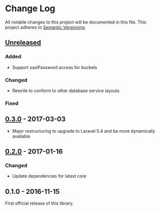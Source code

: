 # Change Log
All notable changes to this project will be documented in this file.
This project adheres to [Semantic Versioning](http://semver.org/).

## [Unreleased]
### Added
- Support saslPassword access for buckets

### Changed
- Rewrite to conform to other database service layouts

### Fixed

## [0.3.0] - 2017-03-03
- Major restructuring to upgrade to Laravel 5.4 and be more dynamically available

## [0.2.0] - 2017-01-16
### Changed
- Update dependencies for latest core

## 0.1.0 - 2016-11-15
First official release of this library.

[Unreleased]: https://github.com/dreamfactorysoftware/df-couchbase/compare/0.3.0...HEAD
[0.3.0]: https://github.com/dreamfactorysoftware/df-couchbase/compare/0.2.0...0.3.0
[0.2.0]: https://github.com/dreamfactorysoftware/df-couchbase/compare/0.1.0...0.2.0
